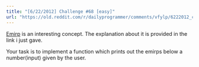```yaml
---
title: "[6/22/2012] Challenge #68 [easy]"
url: "https://old.reddit.com/r/dailyprogrammer/comments/vfylp/6222012_challenge_68_easy/"
---
```


[Emirp](http://mathworld.wolfram.com/Emirp.html) is an interesting concept. The explanation about it is provided in the link i just gave.

Your task is to implement a function which prints out the emirps below a number(input) given by the user.